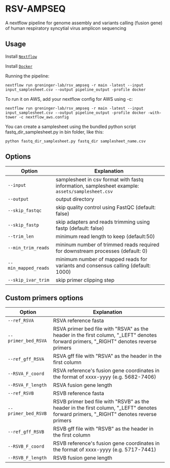 # RSV-AMPSEQ
A nextflow pipeline for genome assembly and variants calling (fusion gene) of human respiratory syncytial virus amplicon sequencing

## Usage
Install [`Nextflow`](https://www.nextflow.io/docs/latest/getstarted.html#installation)

Install [`Docker`](https://docs.docker.com/engine/installation/)

Running the pipeline:

```
nextflow run greninger-lab/rsv_ampseq -r main -latest --input input_samplesheet.csv --output pipeline_output -profile docker
```

To run it on AWS, add your nextflow config for AWS using -c:

```
nextflow run greninger-lab/rsv_ampseq -r main -latest --input input_samplesheet.csv --output pipeline_output -profile docker -with-tower -c nextflow_aws.config
```

You can create a samplesheet using the bundled python script fastq_dir_samplesheet.py in bin folder, like this:

```
python fastq_dir_samplesheet.py fastq_dir samplesheet_name.csv
```

## Options
|Option|Explanation|
|------|-----------|
| `--input` | samplesheet in csv format with fastq information, samplesheet example: `assets/samplesheet.csv` |
| `--output` | output directory |
| `--skip_fastqc` | skip quality control using FastQC (default: false) |
| `--skip_fastp` | skip adapters and reads trimming using fastp (default: false) |
| `--trim_len` | minimum read length to keep (default:50) |
| `--min_trim_reads` | mininum number of trimmed reads required for downstream processes (default: 0) |
| `--min_mapped_reads` | minimum number of mapped reads for variants and consensus calling (default: 1000) |
| `--skip_ivar_trim` | skip primer clipping step |

## Custom primers options
|Option|Explanation|
|------|-----------|
| `--ref_RSVA` | RSVA reference fasta |
| `--primer_bed_RSVA` | RSVA primer bed file with "RSVA" as the header in the first column, "_LEFT" denotes forward primers, "_RIGHT" denotes reverse primers |
| `--ref_gff_RSVA` | RSVA gff file with "RSVA" as the header in the first column |
| `--RSVA_F_coord` | RSVA reference's fusion gene coordinates in the format of xxxx-yyyy (e.g. 5682-7406) |
| `--RSVA_F_length` | RSVA fusion gene length |
| `--ref_RSVB` | RSVB reference fasta |
| `--primer_bed_RSVB` | RSVB primer bed file with "RSVB" as the header in the first column, "_LEFT" denotes forward primers, "_RIGHT" denotes reverse primers |
| `--ref_gff_RSVB` | RSVB gff file with "RSVB" as the header in the first column |
| `--RSVB_F_coord` | RSVB reference's fusion gene coordinates in the format of xxxx-yyyy (e.g. 5717-7441) |
| `--RSVB_F_length` | RSVB fusion gene length |
